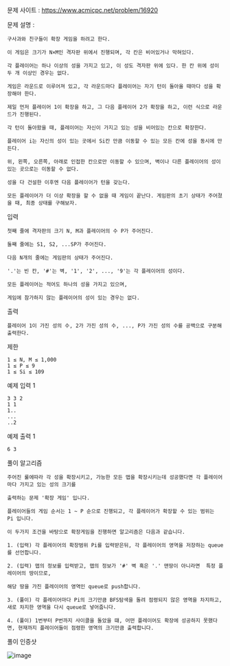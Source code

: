 문제 사이트 : https://www.acmicpc.net/problem/16920

문제 설명 :

    구사과와 친구들이 확장 게임을 하려고 한다.
    
    이 게임은 크기가 N×M인 격자판 위에서 진행되며, 각 칸은 비어있거나 막혀있다. 
    
    각 플레이어는 하나 이상의 성을 가지고 있고, 이 성도 격자판 위에 있다. 한 칸 위에 성이 두 개 이상인 경우는 없다.

    게임은 라운드로 이루어져 있고, 각 라운드마다 플레이어는 자기 턴이 돌아올 때마다 성을 확장해야 한다. 
    
    제일 먼저 플레이어 1이 확장을 하고, 그 다음 플레이어 2가 확장을 하고, 이런 식으로 라운드가 진행된다.

    각 턴이 돌아왔을 때, 플레이어는 자신이 가지고 있는 성을 비어있는 칸으로 확장한다.
    
    플레이어 i는 자신의 성이 있는 곳에서 Si칸 만큼 이동할 수 있는 모든 칸에 성을 동시에 만든다.
    
    위, 왼쪽, 오른쪽, 아래로 인접한 칸으로만 이동할 수 있으며, 벽이나 다른 플레이어의 성이 있는 곳으로는 이동할 수 없다.
    
    성을 다 건설한 이후엔 다음 플레이어가 턴을 갖는다.

    모든 플레이어가 더 이상 확장을 할 수 없을 때 게임이 끝난다. 게임판의 초기 상태가 주어졌을 때, 최종 상태를 구해보자.

입력

    첫째 줄에 격자판의 크기 N, M과 플레이어의 수 P가 주어진다. 

    둘째 줄에는 S1, S2, ...SP가 주어진다.

    다음 N개의 줄에는 게임판의 상태가 주어진다. 

    '.'는 빈 칸, '#'는 벽, '1', '2', ..., '9'는 각 플레이어의 성이다.

    모든 플레이어는 적어도 하나의 성을 가지고 있으며, 

    게임에 참가하지 않는 플레이어의 성이 있는 경우는 없다.

출력

    플레이어 1이 가진 성의 수, 2가 가진 성의 수, ..., P가 가진 성의 수를 공백으로 구분해 출력한다.

제한

    1 ≤ N, M ≤ 1,000
    1 ≤ P ≤ 9
    1 ≤ Si ≤ 109

예제 입력 1 

    3 3 2
    1 1
    1..
    ...
    ..2
    
예제 출력 1 

    6 3
    
풀이 알고리즘 

    주어진 룰에따라 각 성을 확장시키고, 가능한 모든 맵을 확장시키는데 성공했다면 각 플레이어마다 가지고 있는 성의 크기를
    
    출력하는 문제 '확장 게임' 입니다.
    
    플레이어들의 게임 순서는 1 ~ P 순으로 진행되고, 각 플레이어가 확장할 수 있는 범위는 Pi 입니다.
    
    이 두가지 조건을 바탕으로 확장게임을 진행하면 알고리즘은 다음과 같습니다.
    
    1. (입력) 각 플레이어의 확장범위 Pi를 입력받은뒤, 각 플레이어의 영역을 저장하는 queue를 선언합니다.
    
    2. (입력) 맵의 정보를 입력받고, 맵의 정보가 '#' 벽 혹은 '.' 맨땅이 아니라면  특정 플레이어의 땅이므로, 
    
    해당 땅을 가진 플레이어의 영역인 queue로 push합니다.
    
    3. (풀이) 각 플레이어마다 Pi의 크기만큼 BFS탐색을 돌려 점령되지 않은 영역을 차지하고, 새로 차지한 영역을 다시 queue로 넣어줍니다.
    
    4. (풀이) 1번부터 P번까지 사이클을 돌았을 떄, 어떤 플레이어도 확장에 성공하지 못했다면, 현재까지 플레이어들이 점령한 영역의 크기만큼 출력합니다.
    
    
풀이 인증샷 

![image](https://user-images.githubusercontent.com/57944215/219062141-053d5159-10c8-470a-8aaf-171d13a33a58.png)


